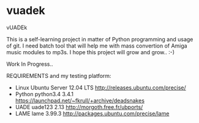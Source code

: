 vuadek
======

vUADEk

This is a self-learning project in matter of Python programming and usage of git. I need batch tool that will help me with mass convertion of Amiga music modules to mp3s. I hope this project will grow and grow.. :-)

Work In Progress..

REQUIREMENTS and my testing platform:

- Linux		Ubuntu Server 12.04 LTS		http://releases.ubuntu.com/precise/
- Python	python3.4 3.4.1			https://launchpad.net/~fkrull/+archive/deadsnakes
- UADE		uade123 2.13			http://morgoth.free.fr/ubports/
- LAME		lame 3.99.3			http://packages.ubuntu.com/precise/lame


